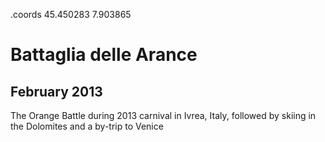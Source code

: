 .coords 45.450283 7.903865

# Battaglia delle Arance
## February 2013

The Orange Battle during 2013 carnival in Ivrea, Italy, followed by skiing in the Dolomites and a by-trip to Venice
